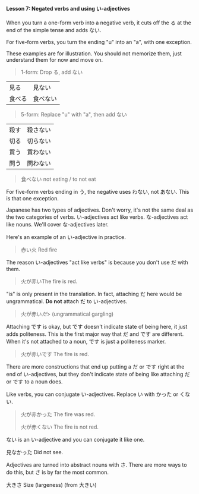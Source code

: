 #### Lesson 7: Negated verbs and using い-adjectives


When you turn a one-form verb into a negative verb, it cuts off the る at the end of the simple tense and adds ない.


For five-form verbs, you turn the ending "u" into an "a", with one exception.


These examples are for illustration. You should not memorize them, just understand them for now and move on.


> 1-form: Drop る, add ない

|  |  |
| --- | --- |
| 見る | 見ない |
| 食べる | 食べない |

> 5-form: Replace "u" with "a", then add ない

<table>
<tr><td>殺す</td><td>殺さない</td></tr>
<tr><td>切る</td><td>切らない</td></tr>
<tr><td>買う</td><td>買わない</td></tr>
<tr><td>問う</td><td>問わない</td></tr></table>

>
> 食べない not eating / to not eat

For five-form verbs ending in う, the negative uses わない, not あない. This is that one exception.


Japanese has two types of adjectives. Don't worry, it's not the same deal as the two categories of verbs. い-adjectives act like verbs. な-adjectives act like nouns. We'll cover な-adjectives later.


Here's an example of an い-adjective in practice.


> 赤い火 Red fire

The reason い-adjectives "act like verbs" is because you don't use だ with them.


> 火が赤いThe fire is red.

"is" is only present in the translation. In fact, attaching だ here would be ungrammatical. **Do not** attach だ to い-adjectives.


> 火が赤い*だ*> (ungrammatical gargling)

Attaching です is okay, but です doesn't indicate state of being here, it just adds politeness. This is the first major way that だ and です are different. When it's not attached to a noun, です is just a politeness marker.


> 火が赤いです The fire is red.

There are more constructions that end up putting a だ or です right at the end of い-adjectives, but they don't indicate state of being like attaching だ or です to a noun does.


Like verbs, you can conjugate い-adjectives. Replace い with かった or くない.


> 火が赤かった The fire was red.
>
> 火が赤くない The fire is not red.
>

ない is an い-adjective and you can conjugate it like one.


見なかった Did not see.


Adjectives are turned into abstract nouns with さ. There are more ways to do this, but さ is by far the most common.


大きさ Size (largeness) (from 大きい)
